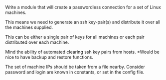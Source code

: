 Write a module that will create a passwordless connection for a set of Linux machines.

This means we need to generate an ssh key-pair(s) and distribute it over all the machines supplied.

This can be either a single pair of keys for all machines or each pair distributed over each machine.

Mind the ability of automated clearing ssh key pairs from hosts. *Would be nice to have backup and restore functions.

The set of machine IPs should be taken from a file nearby. Consider password and login are known in constants, or set in the config file.
